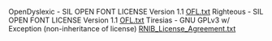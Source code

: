 OpenDyslexic - SIL OPEN FONT LICENSE Version 1.1 [OFL.txt](OpenDyslexic/OFL.txt)
Righteous - SIL OPEN FONT LICENSE Version 1.1 [OFL.txt](Righteous/OFL.txt)
Tiresias - GNU GPLv3 w/ Exception (non-inheritance of license) [RNIB_License_Agreement.txt](Tiresias/RNIB_License_Agreement.txt)